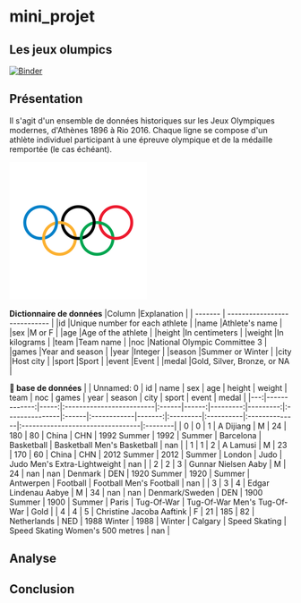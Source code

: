 # mini_projet
## Les jeux olumpics


[![Binder](https://mybinder.org/badge_logo.svg)](https://mybinder.org/v2/gh/abdelghanids/data-analysis-new/master?filepath=index.ipynb)

## Présentation

Il s'agit d'un ensemble de données historiques sur les Jeux Olympiques modernes, d'Athènes 1896 à Rio 2016. Chaque ligne se compose d'un athlète individuel participant à une épreuve olympique et de la médaille remportée (le cas échéant).

<img src="jeux_olympics.png"
      />

**Dictionnaire de données**
|Column   |Explanation                   |
| ------- | ---------------------------- |
|id       |Unique number for each athlete |
|name     |Athlete's name                 |
|sex      |M or F                         |
|age      |Age of the athlete                        |
|height   |In centimeters                 |
|weight   |In kilograms                   |
|team     |Team name                      |
|noc      |National Olympic Committee 3   |
|games    |Year and season                |
|year     |Integer                        |
|season   |Summer or Winter               |
|city     |Host city                      |
|sport    |Sport                          |
|event    |Event                          |
|medal    |Gold, Silver, Bronze, or NA    |


**:file_folder: base de données**
|    |   Unnamed: 0 |   id | name                     | sex   |   age |   height |   weight | team           | noc   | games       |   year | season   | city      | sport         | event                            | medal   |
|---:|-------------:|-----:|:-------------------------|:------|------:|---------:|---------:|:---------------|:------|:------------|-------:|:---------|:----------|:--------------|:---------------------------------|:--------|
|  0 |            0 |    1 | A Dijiang                | M     |    24 |      180 |       80 | China          | CHN   | 1992 Summer |   1992 | Summer   | Barcelona | Basketball    | Basketball Men's Basketball      | nan     |
|  1 |            1 |    2 | A Lamusi                 | M     |    23 |      170 |       60 | China          | CHN   | 2012 Summer |   2012 | Summer   | London    | Judo          | Judo Men's Extra-Lightweight     | nan     |
|  2 |            2 |    3 | Gunnar Nielsen Aaby      | M     |    24 |      nan |      nan | Denmark        | DEN   | 1920 Summer |   1920 | Summer   | Antwerpen | Football      | Football Men's Football          | nan     |
|  3 |            3 |    4 | Edgar Lindenau Aabye     | M     |    34 |      nan |      nan | Denmark/Sweden | DEN   | 1900 Summer |   1900 | Summer   | Paris     | Tug-Of-War    | Tug-Of-War Men's Tug-Of-War      | Gold    |
|  4 |            4 |    5 | Christine Jacoba Aaftink | F     |    21 |      185 |       82 | Netherlands    | NED   | 1988 Winter |   1988 | Winter   | Calgary   | Speed Skating | Speed Skating Women's 500 metres | nan     |





## Analyse


## Conclusion 


